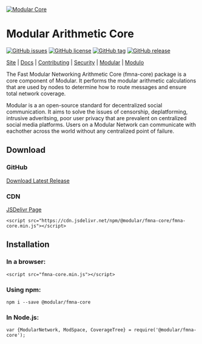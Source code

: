[![Modular Core](https://raw.githubusercontent.com/modular/arithmetic-core/master/site/fmna-core.png "Modular Core")](https://fmna.core.modular.social/ "Modular Core")

# Modular Arithmetic Core
[![GitHub issues](https://img.shields.io/github/issues/modular/arithmetic-core)](https://github.com/modular/arithmetic-core/issues)
[![GitHub license](https://img.shields.io/github/license/modular/arithmetic-core)](https://github.com/modular/arithmetic-core/blob/master/LICENSE)
[![GitHub tag](https://img.shields.io/github/tag/modular/arithmetic-core.svg)](https://github.com/modular/arithmetic-core/tags)
[![GitHub release](https://img.shields.io/github/release/modular/arithmetic-core.svg)](https://github.com/modular/arithmetic-core/releases)


[Site](https://fmna.core.modular.social/) |
[Docs](https://fmna.core.modular.social/docs/) |
[Contributing](https://github.com/modular/arithmetic-core/blob/master/CONTRIBUTING.md) |
[Security](https://github.com/modular/arithmetic-core/blob/master/SECURITY.md) |
[Modular](https://github.com/modular) |
[Modulo](https://github.com/modulo)

The Fast Modular Networking Arithmetic Core (fmna-core) package is a core component of Modular. It performs the modular arithmetic calculations that are used by nodes to determine how to route messages and ensure total network coverage.

Modular is a an open-source standard for decentralized social communication. It aims to solve the issues of censorship, deplatforming, intrusive adveritsing, poor user privacy that are prevalent on centralized social media platforms. Users on a Modular Network can communicate with eachother across the world without any centralized point of failure.

## Download
### GitHub
[Download Latest Release](https://github.com/modular/arithmetic-core/releases)

### CDN
[JSDelivr Page](https://www.jsdelivr.com/package/npm/@modular/fmna-core)

	<script src="https://cdn.jsdelivr.net/npm/@modular/fmna-core/fmna-core.min.js"></script>

## Installation
### In a browser:
	<script src="fmna-core.min.js"></script>

### Using npm:
	npm i --save @modular/fmna-core

### In Node.js:
	var {ModularNetwork, ModSpace, CoverageTree} = require('@modular/fmna-core');
